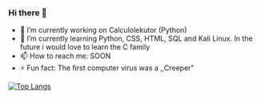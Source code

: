 ### Hi there 👋

- 🔭 I’m currently working on Calculolekutor (Python)
- 🌱 I’m currently learning Python, CSS, HTML, SQL and Kali Linux. In the future i would love to learn the C family
- 📫 How to reach me: SOON
- ⚡ Fun fact: The first computer virus was a ,,Creeper"

[![Top Langs](https://github-readme-stats.vercel.app/api/top-langs/?username=Loleku)](https://github.com/Loleku/github-readme-stats)
